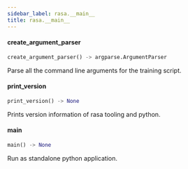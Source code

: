 ```yaml
---
sidebar_label: rasa.__main__
title: rasa.__main__
---
```

#### create\_argument\_parser

```python
create_argument_parser() -> argparse.ArgumentParser
```

Parse all the command line arguments for the training script.

#### print\_version

```python
print_version() -> None
```

Prints version information of rasa tooling and python.

#### main

```python
main() -> None
```

Run as standalone python application.


